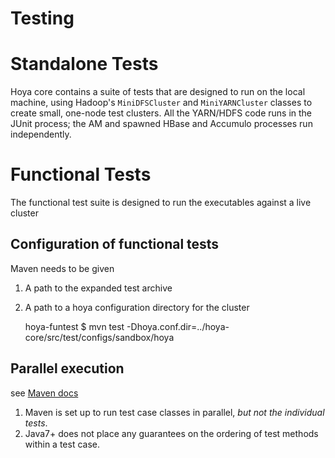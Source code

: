 <!---
  Licensed under the Apache License, Version 2.0 (the "License");
  you may not use this file except in compliance with the License.
  You may obtain a copy of the License at
  
   http://www.apache.org/licenses/LICENSE-2.0
  
  Unless required by applicable law or agreed to in writing, software
  distributed under the License is distributed on an "AS IS" BASIS,
  WITHOUT WARRANTIES OR CONDITIONS OF ANY KIND, either express or implied.
  See the License for the specific language governing permissions and
  limitations under the License. See accompanying LICENSE file.
-->
  
# Testing

# Standalone Tests

Hoya core contains a suite of tests that are designed to run on the local machine,
using Hadoop's `MiniDFSCluster` and `MiniYARNCluster` classes to create small,
one-node test clusters. All the YARN/HDFS code runs in the JUnit process; the
AM and spawned HBase and Accumulo processes run independently.

# Functional Tests

The functional test suite is designed to run the executables against
a live cluster

## Configuration of functional tests

Maven needs to be given 
1. A path to the expanded test archive
1. A path to a hoya configuration directory for the cluster


    hoya-funtest $ mvn test -Dhoya.conf.dir=../hoya-core/src/test/configs/sandbox/hoya

## Parallel execution

see [Maven docs](http://maven.apache.org/surefire/maven-surefire-plugin/examples/fork-options-and-parallel-execution.html)
1. Maven is set up to run test case classes in parallel, *but not the individual tests*.
1. Java7+ does not place any guarantees on the ordering of test methods within 
a test case.

